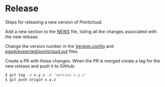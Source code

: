 # Release

Steps for releasing a new version of Pointcloud.

Add a new section to the [NEWS](NEWS) file, listing all the changes associated with the new release.

Change the version number in the [Version.config](Version.config) and
[pgsql/expected/pointcloud.out](pgsql/expected/pointcloud.out) files.

Create a PR with these changes. When the PR is merged create a tag for the new release and push
it to GitHub:

```bash
$ git tag -a x.y.z -m 'version x.y.z'
$ git push origin x.y.z
```
